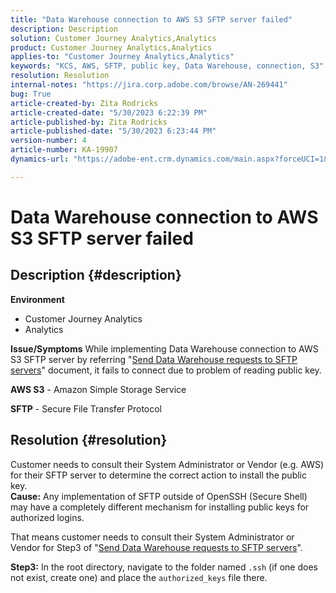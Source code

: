 ```yaml
---
title: "Data Warehouse connection to AWS S3 SFTP server failed"
description: Description
solution: Customer Journey Analytics,Analytics
product: Customer Journey Analytics,Analytics
applies-to: "Customer Journey Analytics,Analytics"
keywords: "KCS, AWS, SFTP, public key, Data Warehouse, connection, S3"
resolution: Resolution
internal-notes: "https://jira.corp.adobe.com/browse/AN-269441"
bug: True
article-created-by: Zita Rodricks
article-created-date: "5/30/2023 6:22:39 PM"
article-published-by: Zita Rodricks
article-published-date: "5/30/2023 6:23:44 PM"
version-number: 4
article-number: KA-19907
dynamics-url: "https://adobe-ent.crm.dynamics.com/main.aspx?forceUCI=1&pagetype=entityrecord&etn=knowledgearticle&id=55ac85f3-16ff-ed11-8f6e-6045bd006b25"

---
```

# Data Warehouse connection to AWS S3 SFTP server failed

## Description {#description}

<b>Environment</b>
- Customer Journey Analytics
- Analytics



<b>Issue/Symptoms</b>
While implementing Data Warehouse connection to AWS S3 SFTP server by referring "[Send Data Warehouse requests to SFTP servers](https://experienceleague.adobe.com/docs/analytics/export/ftp-and-sftp/secure-file-transfer-protocol/ftp-sftp-dw.html?lang=en)" document, it fails to connect due to problem of reading public key.



<b>AWS S3</b> - Amazon Simple Storage Service

<b>SFTP</b> - Secure File Transfer Protocol


## Resolution {#resolution}

Customer needs to consult their System Administrator or Vendor (e.g. AWS) for their SFTP server to determine the correct action to install the public key.<br><b>Cause:</b>
Any implementation of SFTP outside of OpenSSH (Secure Shell) may have a completely different mechanism for installing public keys for authorized logins.

That means customer needs to consult their System Administrator or Vendor for Step3 of "[Send Data Warehouse requests to SFTP servers](https://experienceleague.adobe.com/docs/analytics/export/ftp-and-sftp/secure-file-transfer-protocol/ftp-sftp-dw.html?lang=en)".

<b>Step3:</b> In the root directory, navigate to the folder named `.ssh` (if one does not exist, create one) and place the `authorized_keys` file there.
